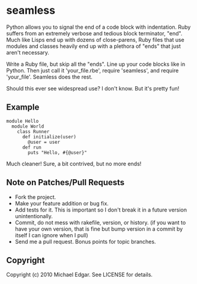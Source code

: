 # seamless

Python allows you to signal the end of a code block with indentation. Ruby 
suffers from an extremely verbose and tedious block terminator, "end". Much 
like Lisps end up with dozens of close-parens, Ruby files that use modules 
and classes heavily end up with a plethora of "ends" that just aren't necessary.

Write a Ruby file, but skip all the "ends". Line up your code blocks like in
Python. Then just call it 'your_file.rbe', require 'seamless', and require
'your_file'. Seamless does the rest.

Should this ever see widespread use? I don't know. But it's pretty fun!

## Example

    module Hello
      module World
        class Runner
          def initialize(user)
            @user = user
          def run
            puts "Hello, #{@user}"

Much cleaner! Sure, a bit contrived, but no more ends!

## Note on Patches/Pull Requests
 
* Fork the project.
* Make your feature addition or bug fix.
* Add tests for it. This is important so I don't break it in a
  future version unintentionally.
* Commit, do not mess with rakefile, version, or history.
  (if you want to have your own version, that is fine but bump version in a commit by itself I can ignore when I pull)
* Send me a pull request. Bonus points for topic branches.

## Copyright

Copyright (c) 2010 Michael Edgar. See LICENSE for details.
